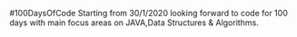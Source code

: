 #100DaysOfCode 
Starting from 30/1/2020 looking forward to code for 100 days with main focus areas on JAVA,Data Structures & Algorithms.
